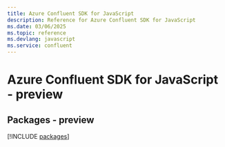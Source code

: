 ```yaml
---
title: Azure Confluent SDK for JavaScript
description: Reference for Azure Confluent SDK for JavaScript
ms.date: 03/06/2025
ms.topic: reference
ms.devlang: javascript
ms.service: confluent
---
```

# Azure Confluent SDK for JavaScript - preview
## Packages - preview
[!INCLUDE [packages](confluent-index.md)]